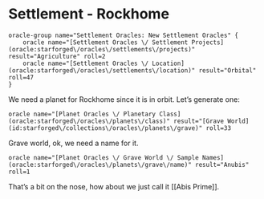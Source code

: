 # Settlement - Rockhome

```mechanics
oracle-group name="Settlement Oracles: New Settlement Oracles" {
    oracle name="[Settlement Oracles \/ Settlement Projects](oracle:starforged\/oracles\/settlements\/projects)" result="Agriculture" roll=2
    oracle name="[Settlement Oracles \/ Location](oracle:starforged\/oracles\/settlements\/location)" result="Orbital" roll=47
}
```

We need a planet for Rockhome since it is in orbit. Let’s generate one:
```mechanics
oracle name="[Planet Oracles \/ Planetary Class](oracle:starforged\/oracles\/planets\/class)" result="[Grave World](id:starforged\/collections\/oracles\/planets\/grave)" roll=33
```
Grave world, ok, we need a name for it. 
```mechanics
oracle name="[Planet Oracles \/ Grave World \/ Sample Names](oracle:starforged\/oracles\/planets\/grave\/name)" result="Anubis" roll=1
```
That’s a bit on the nose, how about we just call it [[Abis Prime]]. 
